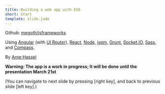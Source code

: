 ```yaml
---
title: Building a web app with ES6
short: Start
template: slide.jade
---
```


Github: [megoth/jsframeworks](http://github.com/megoth/es6app)

Using [Angular](https://angularjs.org/) (with [UI Router](http://angular-ui.github.io/ui-router/site)), [React](http://facebook.github.io/react/), [Node](https://nodejs.org/), [jspm](http://jspm.io/), [Grunt](http://gruntjs.com/), [Socket.IO](http://socket.io/), [Sass](http://sass-lang.com/), and [Compass](http://compass-style.org/).

By [Arne Hassel](http://icanhasweb.net/)

**Warning: The app is a work in progress; It will be done until the presentation March 21st**

(You can navigate to next slide by pressing [right key], and back to previous slide [left key].)
